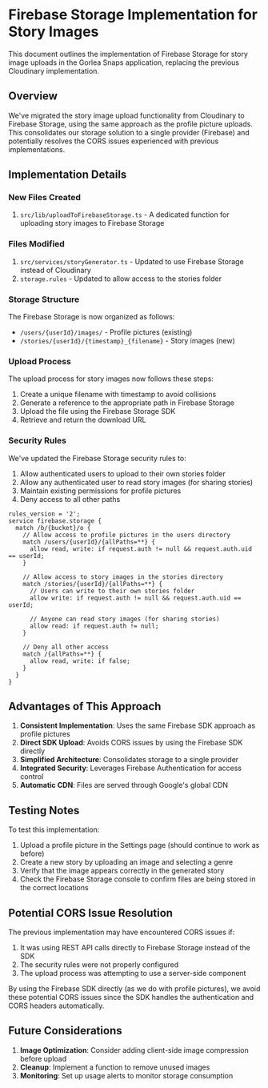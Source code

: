 # Firebase Storage Implementation for Story Images

This document outlines the implementation of Firebase Storage for story image uploads in the Gorlea Snaps application, replacing the previous Cloudinary implementation.

## Overview

We've migrated the story image upload functionality from Cloudinary to Firebase Storage, using the same approach as the profile picture uploads. This consolidates our storage solution to a single provider (Firebase) and potentially resolves the CORS issues experienced with previous implementations.

## Implementation Details

### New Files Created

1. `src/lib/uploadToFirebaseStorage.ts` - A dedicated function for uploading story images to Firebase Storage

### Files Modified

1. `src/services/storyGenerator.ts` - Updated to use Firebase Storage instead of Cloudinary
2. `storage.rules` - Updated to allow access to the stories folder

### Storage Structure

The Firebase Storage is now organized as follows:

- `/users/{userId}/images/` - Profile pictures (existing)
- `/stories/{userId}/{timestamp}_{filename}` - Story images (new)

### Upload Process

The upload process for story images now follows these steps:

1. Create a unique filename with timestamp to avoid collisions
2. Generate a reference to the appropriate path in Firebase Storage
3. Upload the file using the Firebase Storage SDK
4. Retrieve and return the download URL

### Security Rules

We've updated the Firebase Storage security rules to:

1. Allow authenticated users to upload to their own stories folder
2. Allow any authenticated user to read story images (for sharing stories)
3. Maintain existing permissions for profile pictures
4. Deny access to all other paths

```
rules_version = '2';
service firebase.storage {
  match /b/{bucket}/o {
    // Allow access to profile pictures in the users directory
    match /users/{userId}/{allPaths=**} {
      allow read, write: if request.auth != null && request.auth.uid == userId;
    }
    
    // Allow access to story images in the stories directory
    match /stories/{userId}/{allPaths=**} {
      // Users can write to their own stories folder
      allow write: if request.auth != null && request.auth.uid == userId;
      
      // Anyone can read story images (for sharing stories)
      allow read: if request.auth != null;
    }
    
    // Deny all other access
    match /{allPaths=**} {
      allow read, write: if false;
    }
  }
}
```

## Advantages of This Approach

1. **Consistent Implementation**: Uses the same Firebase SDK approach as profile pictures
2. **Direct SDK Upload**: Avoids CORS issues by using the Firebase SDK directly
3. **Simplified Architecture**: Consolidates storage to a single provider
4. **Integrated Security**: Leverages Firebase Authentication for access control
5. **Automatic CDN**: Files are served through Google's global CDN

## Testing Notes

To test this implementation:

1. Upload a profile picture in the Settings page (should continue to work as before)
2. Create a new story by uploading an image and selecting a genre
3. Verify that the image appears correctly in the generated story
4. Check the Firebase Storage console to confirm files are being stored in the correct locations

## Potential CORS Issue Resolution

The previous implementation may have encountered CORS issues if:

1. It was using REST API calls directly to Firebase Storage instead of the SDK
2. The security rules were not properly configured
3. The upload process was attempting to use a server-side component

By using the Firebase SDK directly (as we do with profile pictures), we avoid these potential CORS issues since the SDK handles the authentication and CORS headers automatically.

## Future Considerations

1. **Image Optimization**: Consider adding client-side image compression before upload
2. **Cleanup**: Implement a function to remove unused images
3. **Monitoring**: Set up usage alerts to monitor storage consumption
